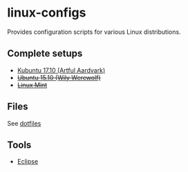 # linux-configs

Provides configuration scripts for various Linux distributions.


## Complete setups

  * [Kubuntu 17.10 (Artful Aardvark)](kubuntu-17.10/)
  * ~~[Ubuntu 15.10 (Wily Werewolf)](ubuntu/)~~
  * ~~[Linux Mint](linux-mint/)~~


## Files

See [dotfiles](https://github.com/anton-johansson/dotfiles)


## Tools

  * [Eclipse](tools/eclipse/)
